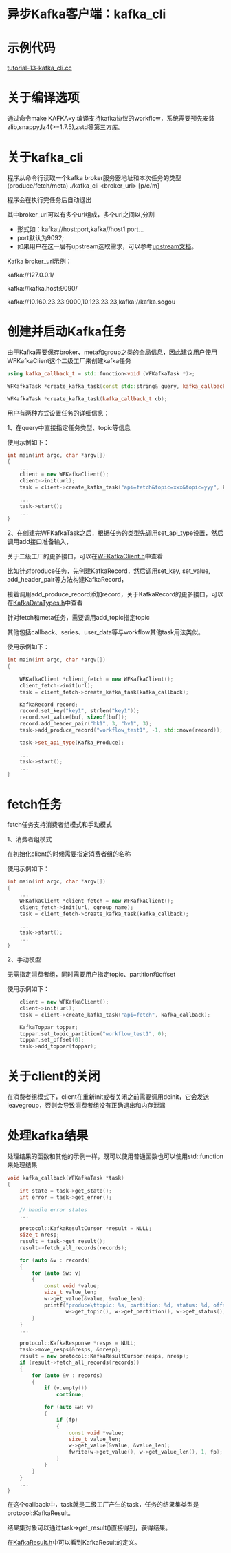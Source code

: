 # 异步Kafka客户端：kafka_cli
# 示例代码

[tutorial-13-kafka_cli.cc](../tutorial/tutorial-13-kafka_cli.cc)

# 关于编译选项

通过命令make KAFKA=y 编译支持kafka协议的workflow，系统需要预先安装zlib,snappy,lz4(>=1.7.5),zstd等第三方库。

# 关于kafka_cli

程序从命令行读取一个kafka broker服务器地址和本次任务的类型(produce/fetch/meta)
./kafka_cli \<broker_url\> [p/c/m]

程序会在执行完任务后自动退出

其中broker_url可以有多个url组成，多个url之间以,分割

- 形式如：kafka://host:port,kafka//host1:port...
- port默认为9092;
- 如果用户在这一层有upstream选取需求，可以参考[upstream文档](../docs/about-upstream.md)。

Kafka broker_url示例：

kafka://127.0.0.1/

kafka://kafka.host:9090/

kafka://10.160.23.23:9000,10.123.23.23,kafka://kafka.sogou

# 创建并启动Kafka任务

由于Kafka需要保存broker、meta和group之类的全局信息，因此建议用户使用WFKafkaClient这个二级工厂来创建kafka任务
~~~cpp
using kafka_callback_t = std::function<void (WFKafkaTask *)>;

WFKafkaTask *create_kafka_task(const std::string& query, kafka_callback_t cb);

WFKafkaTask *create_kafka_task(kafka_callback_t cb);
~~~

用户有两种方式设置任务的详细信息：

1、在query中直接指定任务类型、topic等信息

使用示例如下：
~~~cpp
int main(int argc, char *argv[])
{
	...
	client = new WFKafkaClient();
	client->init(url);
	task = client->create_kafka_task("api=fetch&topic=xxx&topic=yyy", kafka_callback);

	...
	task->start();
	...
}
~~~

2、在创建完WFKafkaTask之后，根据任务的类型先调用set_api_type设置，然后调用add接口准备输入，

关于二级工厂的更多接口，可以在[WFKafkaClient.h](../src/client/WFKafkaClient.h)中查看

比如针对produce任务，先创建KafkaRecord，然后调用set_key, set_value, add_header_pair等方法构建KafkaRecord，

接着调用add_produce_record添加record，关于KafkaRecord的更多接口，可以在[KafkaDataTypes.h](../src/protocol/KafkaDataTypes.h)中查看

针对fetch和meta任务，需要调用add_topic指定topic

其他包括callback、series、user_data等与workflow其他task用法类似。

使用示例如下：
~~~cpp
int main(int argc, char *argv[])
{
	...
	WFKafkaClient *client_fetch = new WFKafkaClient();
	client_fetch->init(url);
    task = client_fetch->create_kafka_task(kafka_callback);

	KafkaRecord record;
	record.set_key("key1", strlen("key1"));
	record.set_value(buf, sizeof(buf));
	record.add_header_pair("hk1", 3, "hv1", 3);
	task->add_produce_record("workflow_test1", -1, std::move(record));

	task->set_api_type(Kafka_Produce);

	...
	task->start();
	...
}
~~~

# fetch任务

fetch任务支持消费者组模式和手动模式

1、消费者组模式

在初始化client的时候需要指定消费者组的名称

使用示例如下：
~~~cpp
int main(int argc, char *argv[])
{
	...
	WFKafkaClient *client_fetch = new WFKafkaClient();
	client_fetch->init(url, cgroup_name);
    task = client_fetch->create_kafka_task(kafka_callback);

	...
	task->start();
	...
}
~~~

2、手动模型

无需指定消费者组，同时需要用户指定topic、partition和offset

使用示例如下：
~~~cpp
	client = new WFKafkaClient();
	client->init(url);
	task = client->create_kafka_task("api=fetch", kafka_callback);

	KafkaToppar toppar;
	toppar.set_topic_partition("workflow_test1", 0);
	toppar.set_offset(0);
	task->add_toppar(toppar);
~~~

# 关于client的关闭

在消费者组模式下，client在重新init或者关闭之前需要调用deinit，它会发送leavegroup，否则会导致消费者组没有正确退出和内存泄漏

# 处理kafka结果

处理结果的函数和其他的示例一样，既可以使用普通函数也可以使用std::function来处理结果
~~~cpp
void kafka_callback(WFKafkaTask *task)
{
	int state = task->get_state();
	int error = task->get_error();

	// handle error states
	...

	protocol::KafkaResultCursor *result = NULL;
	size_t nresp;
	result = task->get_result();
	result->fetch_all_records(records);

	for (auto &v : records)
	{
		for (auto &w: v)
		{
			const void *value;
			size_t value_len;
			w->get_value(&value, &value_len);
			printf("produce\ttopic: %s, partition: %d, status: %d, offset: %lld, val_len: %zu\n",
				   w->get_topic(), w->get_partition(), w->get_status(), w->get_offset(), value_len);
		}
	}
	...

	protocol::KafkaResponse *resps = NULL;
	task->move_resps(&resps, &nresp);
	result = new protocol::KafkaResultCursor(resps, nresp);
	if (result->fetch_all_records(records))
	{
		for (auto &v : records)
		{
			if (v.empty())
				continue;

			for (auto &w: v)
			{
				if (fp)
				{
                	const void *value;
					size_t value_len;
					w->get_value(&value, &value_len);
					fwrite(w->get_value(), w->get_value_len(), 1, fp);
				}
			}
		}
	}
	...
}
~~~

在这个callback中，task就是二级工厂产生的task，任务的结果集类型是protocol::KafkaResult。

结果集对象可以通过task->get_result()直接得到，获得结果。

在[KafkaResult.h](../src/protocol/KafkaResult.h)中可以看到KafkaResult的定义。
